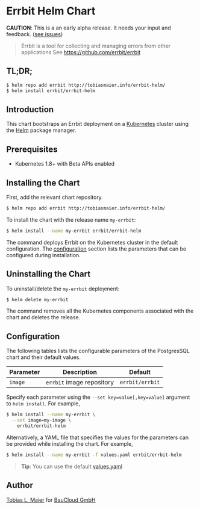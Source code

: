 # Errbit Helm Chart

**CAUTION**: This is a an early alpha release. It needs your input and feedback. ([see issues](https://github.com/tmaier/errbit-helm/issues))

> Errbit is a tool for collecting and managing errors from other applications
See <https://github.com/errbit/errbit>

## TL;DR;

```bash
$ helm repo add errbit http://tobiasmaier.info/errbit-helm/
$ helm install errbit/errbit-helm
```

## Introduction

This chart bootstraps an Errbit deployment on a [Kubernetes](http://kubernetes.io) cluster using the [Helm](https://helm.sh) package manager.

## Prerequisites

- Kubernetes 1.8+ with Beta APIs enabled

## Installing the Chart

First, add the relevant chart repository.

```bash
$ helm repo add errbit http://tobiasmaier.info/errbit-helm/
```

To install the chart with the release name `my-errbit`:

```bash
$ helm install --name my-errbit errbit/errbit-helm
```

The command deploys Errbit on the Kubernetes cluster in the default configuration. The [configuration](#configuration) section lists the parameters that can be configured during installation.

## Uninstalling the Chart

To uninstall/delete the `my-errbit` deployment:

```bash
$ helm delete my-errbit
```

The command removes all the Kubernetes components associated with the chart and deletes the release.

## Configuration

The following tables lists the configurable parameters of the PostgresSQL chart and their default values.

| Parameter | Description | Default |
| --------- | ----------- | ------- |
| `image` | `errbit` image repository | `errbit/errbit` |

Specify each parameter using the `--set key=value[,key=value]` argument to `helm install`. For example,

```bash
$ helm install --name my-errbit \
  --set image=my-image \
    errbit/errbit-helm
```

Alternatively, a YAML file that specifies the values for the parameters can be provided while installing the chart. For example,

```bash
$ helm install --name my-errbit -f values.yaml errbit/errbit-helm
```

> **Tip**: You can use the default [values.yaml](values.yaml)

## Author

[Tobias L. Maier](http://tobiasmaier.info) for [BauCloud GmbH](https://www.baucloud.com)

